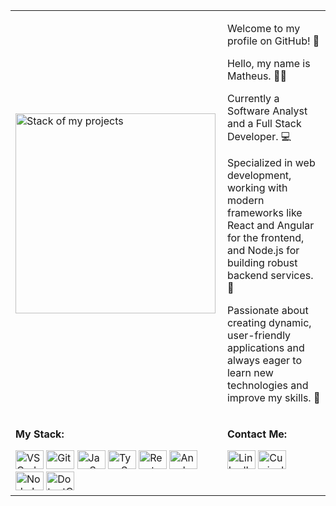 <div align="center">
  <table>
    <tr>
      <td>
        <img height="320rem" alt="Stack of my projects" src="https://github-readme-stats.vercel.app/api/top-langs/?username=matpaulo&layout=donut-vertical&langs_count=6&theme=tokyonight"/>
      </td>
      <td>
        <p>Welcome to my profile on GitHub! 👋</p>
        <p>Hello, my name is Matheus. 🧑‍💻</p>
        <p>Currently a Software Analyst and a Full Stack Developer. 💻</p>
        <p>Specialized in web development, working with modern frameworks like React and Angular for the frontend, and Node.js for building robust backend services. 🚀</p>
        <p>Passionate about creating dynamic, user-friendly applications and always eager to learn new technologies and improve my skills. 🌟</p>
      </td>
    </tr>
    <tr>
      <td valign="top">
        <p><strong>My Stack:</strong></p>
        <div style="display: inline_block">
          <img alt="VSCode" height="30" width="45" src="https://cdn.jsdelivr.net/gh/devicons/devicon/icons/vscode/vscode-original.svg">
          <img alt="Git" height="30" width="45" src="https://cdn.jsdelivr.net/gh/devicons/devicon/icons/git/git-original.svg">
          <img alt="JavaScript" height="30" width="45" src="https://cdn.jsdelivr.net/gh/devicons/devicon/icons/javascript/javascript-plain.svg">
          <img alt="TypeScript" height="30" width="45" src="https://cdn.jsdelivr.net/gh/devicons/devicon@latest/icons/typescript/typescript-original.svg">
          <img alt="React" height="30" width="45" src="https://cdn.jsdelivr.net/gh/devicons/devicon/icons/react/react-original.svg"> 
          <img alt="Angular" height="30" width="45" src="https://cdn.jsdelivr.net/gh/devicons/devicon@latest/icons/angularjs/angularjs-original.svg">
          <img alt="NodeJs" height="30" width="45" src="https://cdn.jsdelivr.net/gh/devicons/devicon@latest/icons/nodejs/nodejs-original-wordmark.svg">
          <img alt="DotnetCore" height="30" width="45" src="https://cdn.jsdelivr.net/gh/devicons/devicon@latest/icons/dotnetcore/dotnetcore-original.svg"> 
        </div>
      </td>
      <td valign="top">
        <p><strong>Contact Me:</strong></p>
        <div style="display: inline_block"> 
          <a href="https://www.linkedin.com/in/matheus-paulo-291828210" target="_blank">
          <img alt="LinkedIn" height="30" width="45" src="https://cdn.jsdelivr.net/gh/devicons/devicon@latest/icons/linkedin/linkedin-original.svg"></a>
          <a href="https://docs.google.com/document/d/1-3iIwgKjMjqMh-DCO9nX_dDnduhGLFg2oNl0mCutsOM/edit?usp=sharing" target="_blank">
          <img alt="Curriculo" height="30" width="45" src="https://cdn.jsdelivr.net/gh/devicons/devicon@latest/icons/safari/safari-original.svg"></a>
        </div>
      </td>
    </tr>
  </table>
</div>
